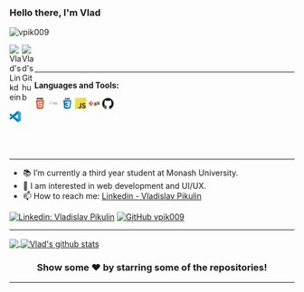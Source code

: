 
### Hello there, I'm Vlad 

<p align="left"> <img src="https://komarev.com/ghpvc/?username=vpik009&label=Views&color=blue&style=plastic" alt="vpik009" /> </p>


<a href="https://www.linkedin.com/in/vladislav-pikulin-77335821a/">
  <img align="left" alt="Vlad's Linkdein" width="22px" src="https://cdn.jsdelivr.net/npm/simple-icons@v3/icons/linkedin.svg" />
</a>
<a href="https://github.com/vpik009">
  <img align="left" alt="Vlad's Github" width="22px" src="https://cdn.jsdelivr.net/npm/simple-icons@v3/icons/github.svg" />
</a>



<br/>
<br/>

---

**Languages and Tools:**  

<code><img height="20" src="https://raw.githubusercontent.com/github/explore/80688e429a7d4ef2fca1e82350fe8e3517d3494d/topics/html/html.png"></code>
<code><img height="20" src="https://raw.githubusercontent.com/github/explore/80688e429a7d4ef2fca1e82350fe8e3517d3494d/topics/java/java.png"></code>
<code><img height="20" src="https://raw.githubusercontent.com/github/explore/80688e429a7d4ef2fca1e82350fe8e3517d3494d/topics/css/css.png"></code>
<code><img height="20" src="https://raw.githubusercontent.com/github/explore/80688e429a7d4ef2fca1e82350fe8e3517d3494d/topics/javascript/javascript.png"></code>
<code><img height="20" src="https://raw.githubusercontent.com/github/explore/80688e429a7d4ef2fca1e82350fe8e3517d3494d/topics/git/git.png"></code>
<code><img height="20" src="https://raw.githubusercontent.com/github/explore/78df643247d429f6cc873026c0622819ad797942/topics/github/github.png"></code>    
<code><img height="20" src="https://raw.githubusercontent.com/github/explore/80688e429a7d4ef2fca1e82350fe8e3517d3494d/topics/visual-studio-code/visual-studio-code.png"></code>

<br />
<br />

---

- 📚 I’m currently a third year student at Monash University.
- 🌱 I am interested in web development and UI/UX.
- 📫 How to reach me: [Linkedin - Vladislav Pikulin](https://www.linkedin.com/in/vladislav-pikulin-77335821a/)



[![Linkedin: Vladislav Pikulin](https://img.shields.io/badge/-imthepk-blue?style=flat-square&logo=Linkedin&logoColor=white&link=https://www.linkedin.com/in/vladislav-pikulin-77335821a/)](https://www.linkedin.com/in/imthepk/)
[![GitHub vpik009](https://img.shields.io/github/followers/vpik009?label=follow&style=social)](https://github.com/vpik009)


---

<a href="https://github.com/vpik009">
  <img align="center" src="https://github-readme-stats.vercel.app/api/top-langs/?username=vpik009&theme=dark&hide_langs_below=1" />
</a>
<a href="https://github.com/vpik009">
 <img align="center" src="https://github-readme-stats.vercel.app/api?username=vpik009&show_icons=true&theme=dark&line_height=27" alt="Vlad's github stats"/>
</a>

<div align="center">

### Show some ❤️ by starring some of the repositories!

</div>

---

